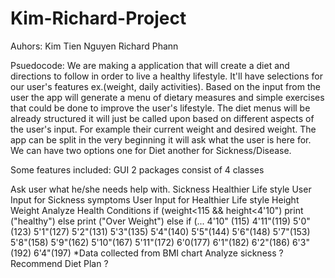 # Kim-Richard-Project

Auhors: Kim Tien Nguyen
        Richard Phann

Psuedocode: We are making a application that will create a diet and directions to follow in order to live a healthy lifestyle. It'll have selections for our user's features ex.(weight, daily activities). Based on the input from the user the app will generate a menu of dietary measures and simple exercises that could be done to improve the user's lifestyle. The diet menus will be already structured it will just be called upon based on different aspects of the user's input. For example their current weight and desired weight. The app can be split in the very beginning it will ask what the user is here for. We can have two options one for Diet another for Sickness/Disease.

Some features included:
  GUI
  2 packages consist of 4 classes

Ask user what he/she needs help with.
 Sickness
 Healthier Life style
User Input for Sickness
 symptoms
User Input for Healthier Life style
 Height
 Weight
Analyze Health Conditions
 if (weight<115 && height<4'10")
    print ("healthy")
 else
    print ("Over Weight")
 else if (...
 4'10" (115) 4'11"(119) 5'0"(123) 5'1"(127) 5'2"(131) 5'3"(135) 5'4"(140) 5'5"(144) 5'6"(148) 5'7"(153) 5'8"(158) 5'9"(162) 5'10"(167) 5'11"(172) 6'0(177) 6'1"(182) 6'2"(186) 6'3"(192) 6'4"(197)
 *Data collected from BMI chart
 Analyze sickness
  ?
 Recommend Diet Plan
  ?
 
